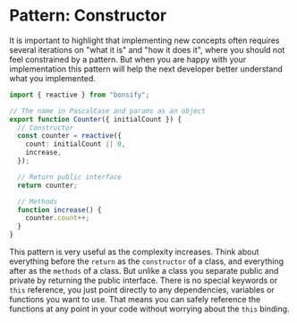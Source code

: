 # Pattern: Constructor

It is important to highlight that implementing new concepts often requires several iterations on "what it is" and "how it does it", where you should not feel constrained by a pattern. But when you are happy with your implementation this pattern will help the next developer better understand what you implemented.

```ts
import { reactive } from "bonsify";

// The name in PascalCase and params as an object
export function Counter({ initialCount }) {
  // Constructor
  const counter = reactive({
    count: initialCount || 0,
    increase,
  });

  // Return public interface
  return counter;

  // Methods
  function increase() {
    counter.count++;
  }
}
```

This pattern is very useful as the complexity increases. Think about everything before the `return` as the `constructor` of a class, and everything after as the `methods` of a class. But unlike a class you separate public and private by returning the public interface. There is no special keywords or `this` reference, you just point directly to any dependencies, variables or functions you want to use. That means you can safely reference the functions at any point in your code without worrying about the `this` binding.
